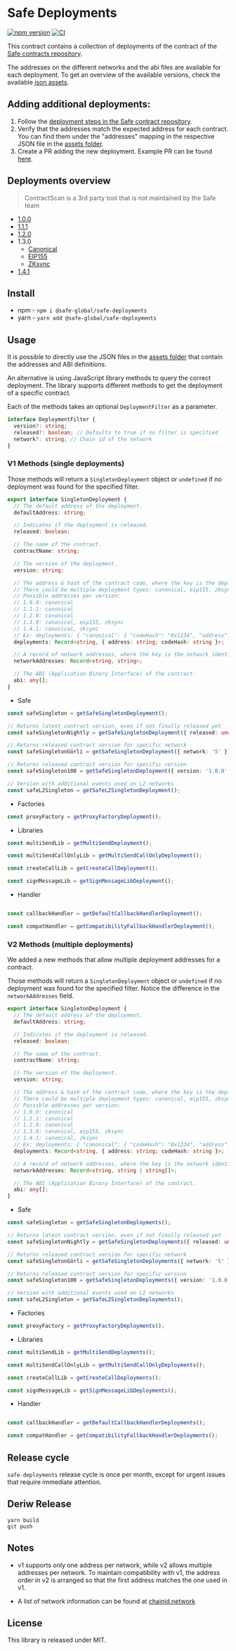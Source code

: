 # Safe Deployments

[![npm version](https://badge.fury.io/js/%40safe-global%2Fsafe-deployments.svg)](https://badge.fury.io/js/%40safe-global%2Fsafe-deployments)
[![CI](https://github.com/safe-global/safe-deployments/actions/workflows/test.yml/badge.svg)](https://github.com/safe-global/safe-deployments/actions/workflows/test.yml)

This contract contains a collection of deployments of the contract of the [Safe contracts repository](https://github.com/safe-global/safe-smart-account).

The addresses on the different networks and the abi files are available for each deployment. To get an overview of the available versions, check the available [json assets](./src/assets/).

## Adding additional deployments:

1. Follow the [deployment steps in the Safe contract repository](https://github.com/safe-global/safe-smart-account/#deployments).
2. Verify that the addresses match the expected address for each contract. You can find them under the "addresses" mapping in the respective JSON file in the [assets folder](./src/assets/).
3. Create a PR adding the new deployment. Example PR can be found [here](https://github.com/safe-global/safe-deployments/pull/676).

## Deployments overview

> ContractScan is a 3rd party tool that is not maintained by the Safe team

- [1.0.0](https://contractscan.xyz/bundle?name=Safe+1.0.0&addresses=0xb6029ea3b2c51d09a50b53ca8012feeb05bda35a,0x12302fe9c02ff50939baaaaf415fc226c078613c)
- [1.1.1](https://contractscan.xyz/bundle?name=Safe+1.1.1&addresses=0xf61a721642b0c0c8b334ba3763ba1326f53798c0,0x8538fcbccba7f5303d2c679fa5d7a629a8c9bf4a,0xd5d82b6addc9027b22dca772aa68d5d74cdbdf44,0x34cfac646f301356faa8b21e94227e3583fe3f5f,0x8d29be29923b68abfdd21e541b9374737b49cdad,0x76e2cfc1f5fa8f6a5b3fc4c8f4788f0116861f9b)
- [1.2.0](https://contractscan.xyz/bundle?name=Safe+1.2.0&addresses=0x6851d6fdfafd08c0295c392436245e5bc78b0185)
- 1.3.0
  - [Canonical](https://contractscan.xyz/bundle?name=Safe+1.3.0&addresses=0xf48f2b2d2a534e402487b3ee7c18c33aec0fe5e4,0x7cbb62eaa69f79e6873cd1ecb2392971036cfaa4,0xd9db270c1b5e3bd161e8c8503c55ceabee709552,0x3e5c63644e683549055b9be8653de26e0b4cd36e,0xa238cbeb142c10ef7ad8442c6d1f9e89e07e7761,0x40a2accbd92bca938b02010e17a5b8929b49130d,0xa6b71e26c5e0845f74c812102ca7114b6a896ab2,0xa65387f16b013cf2af4605ad8aa5ec25a2cba3a2,0x59ad6735bcd8152b84860cb256dd9e96b85f69da)
  - [EIP155](https://contractscan.xyz/bundle?name=Safe+1.3.0+EIP155&addresses=0x017062a1de2fe6b99be3d9d37841fed19f573804,0xb19d6ffc2182150f8eb585b79d4abcd7c5640a9d,0x69f4d1788e39c87893c980c06edf4b7f686e2938,0xfb1bffc9d739b8d520daf37df666da4c687191ea,0x998739bfdaadde7c933b942a68053933098f9eda,0xa1dabef33b3b82c7814b6d82a79e50f4ac44102b,0xc22834581ebc8527d974f8a1c97e1bea4ef910bc,0x98ffbbf51bb33a056b08ddf711f289936aaff717,0x727a77a074d1e6c4530e814f89e618a3298fc044)
  - [ZKsync](https://contractscan.xyz/bundle?name=Safe+1.3.0+ZKsync&addresses=0x2f870a80647bbc554f3a0ebd093f11b4d2a7492a,0xcb8e5e438c5c2b45fbe17b02ca9af91509a8ad56,0xb00ce5cccdef57e539ddced01df43a13855d9910,0x1727c2c531cf966f902e5927b98490fdfb3b2b70,0x0dfcccb95225ffb03c6fbb2559b530c2b7c8a912,0xf220d3b4dfb23c4ade8c88e526c1353abacbc38f,0xdaec33641865e4651fb43181c6db6f7232ee91c2,0x357147caf9c0cca67dfa0cf5369318d8193c8407,0x4191e2e12e8bc5002424ce0c51f9947b02675a44)
- [1.4.1](https://contractscan.xyz/bundle?name=Safe+1.4.1&addresses=0xfd0732dc9e303f09fcef3a7388ad10a83459ec99,0x9b35af71d77eaf8d7e40252370304687390a1a52,0x38869bf66a61cf6bdb996a6ae40d5853fd43b526,0x9641d764fc13c8b624c04430c7356c1c7c8102e2,0x41675c099f32341bf84bfc5382af534df5c7461a,0x29fcb43b46531bca003ddc8fcb67ffe91900c762,0x4e1dcf7ad4e460cfd30791ccc4f9c8a4f820ec67,0xd53cd0ab83d845ac265be939c57f53ad838012c9,0x3d4ba2e0884aa488718476ca2fb8efc291a46199,0x526643F69b81B008F46d95CD5ced5eC0edFFDaC6,0xfF83F6335d8930cBad1c0D439A841f01888D9f69,0xBD89A1CE4DDe368FFAB0eC35506eEcE0b1fFdc54)


## Install

- npm - `npm i @safe-global/safe-deployments`
- yarn - `yarn add @safe-global/safe-deployments`

## Usage

It is possible to directly use the JSON files in the [assets folder](./src/assets/) that contain the addresses and ABI definitions.

An alternative is using JavaScript library methods to query the correct deployment. The library supports different methods to get the deployment of a specific contract.

Each of the methods takes an optional `DeploymentFilter` as a parameter.

```ts
interface DeploymentFilter {
  version?: string;
  released?: boolean; // Defaults to true if no filter is specified
  network?: string; // Chain id of the network
}
```

### V1 Methods (single deployments)

Those methods will return a `SingletonDeployment` object or `undefined` if no deployment was found for the specified filter.

```ts
export interface SingletonDeployment {
  // The default address of the deployment.
  defaultAddress: string;

  // Indicates if the deployment is released.
  released: boolean;

  // The name of the contract.
  contractName: string;

  // The version of the deployment.
  version: string;

  // The address & hash of the contract code, where the key is the deployment type.
  // There could be multiple deployment types: canonical, eip155, zksync
  // Possible addresses per version:
  // 1.0.0: canonical
  // 1.1.1: canonical
  // 1.2.0: canonical
  // 1.3.0: canonical, eip155, zksync
  // 1.4.1: canonical, zksync
  // Ex: deployments: { "canonical": { "codeHash": "0x1234", "address": "0x5678"}}
  deployments: Record<string, { address: string; codeHash: string }>;

  // A record of network addresses, where the key is the network identifier and the value is the address.
  networkAddresses: Record<string, string>;

  // The ABI (Application Binary Interface) of the contract.
  abi: any[];
}
```

- Safe

```ts
const safeSingleton = getSafeSingletonDeployment();

// Returns latest contract version, even if not finally released yet
const safeSingletonNightly = getSafeSingletonDeployment({ released: undefined });

// Returns released contract version for specific network
const safeSingletonGörli = getSafeSingletonDeployment({ network: '5' });

// Returns released contract version for specific version
const safeSingleton100 = getSafeSingletonDeployment({ version: '1.0.0' });

// Version with additional events used on L2 networks
const safeL2Singleton = getSafeL2SingletonDeployment();
```

- Factories

```ts
const proxyFactory = getProxyFactoryDeployment();
```

- Libraries

```ts
const multiSendLib = getMultiSendDeployment();

const multiSendCallOnlyLib = getMultiSendCallOnlyDeployment();

const createCallLib = getCreateCallDeployment();

const signMessageLib = getSignMessageLibDeployment();
```

- Handler

```ts

const callbackHandler = getDefaultCallbackHandlerDeployment();

const compatHandler = getCompatibilityFallbackHandlerDeployment();
```

### V2 Methods (multiple deployments)

We added a new methods that allow multiple deployment addresses for a contract.

Those methods will return a `SingletonDeployment` object or `undefined` if no deployment was found for the specified filter. Notice the difference in the `networkAddresses` field.

```ts
export interface SingletonDeployment {
  // The default address of the deployment.
  defaultAddress: string;

  // Indicates if the deployment is released.
  released: boolean;

  // The name of the contract.
  contractName: string;

  // The version of the deployment.
  version: string;

  // The address & hash of the contract code, where the key is the deployment type.
  // There could be multiple deployment types: canonical, eip155, zksync
  // Possible addresses per version:
  // 1.0.0: canonical
  // 1.1.1: canonical
  // 1.2.0: canonical
  // 1.3.0: canonical, eip155, zksync
  // 1.4.1: canonical, zksync
  // Ex: deployments: { "canonical": { "codeHash": "0x1234", "address": "0x5678"}}
  deployments: Record<string, { address: string; codeHash: string }>;

  // A record of network addresses, where the key is the network identifier and the value is the address.
  networkAddresses: Record<string, string | string[]>;

  // The ABI (Application Binary Interface) of the contract.
  abi: any[];
}
```

- Safe

```ts
const safeSingleton = getSafeSingletonDeployments();

// Returns latest contract version, even if not finally released yet
const safeSingletonNightly = getSafeSingletonDeployments({ released: undefined });

// Returns released contract version for specific network
const safeSingletonGörli = getSafeSingletonDeployments({ network: '5' });

// Returns released contract version for specific version
const safeSingleton100 = getSafeSingletonDeployments({ version: '1.0.0' });

// Version with additional events used on L2 networks
const safeL2Singleton = getSafeL2SingletonDeployments();
```

- Factories

```ts
const proxyFactory = getProxyFactoryDeployments();
```

- Libraries

```ts
const multiSendLib = getMultiSendDeployments();

const multiSendCallOnlyLib = getMultiSendCallOnlyDeployments();

const createCallLib = getCreateCallDeployments();

const signMessageLib = getSignMessageLibDeployments();
```

- Handler

```ts

const callbackHandler = getDefaultCallbackHandlerDeployments();

const compatHandler = getCompatibilityFallbackHandlerDeployments();
```

## Release cycle

`safe-deployments` release cycle is once per month, except for urgent issues that require immediate attention.

## Deriw Release 

```shell
yarn build
git push
```

## Notes

- v1 supports only one address per network, while v2 allows multiple addresses per network. To maintain compatibility with v1, the address order in v2 is arranged so that the first address matches the one used in v1.

- A list of network information can be found at [chainid.network](https://chainid.network/)

## License

This library is released under MIT.
